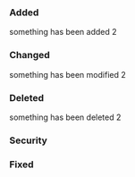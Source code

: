 ### Added
something has been added 2

### Changed
something has been modified 2

### Deleted
something has been deleted 2

### Security

### Fixed

